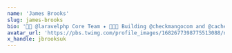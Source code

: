 ```yaml
---
name: 'James Brooks'
slug: james-brooks
bio: '👨‍🚀 @laravelphp Core Team ✦ 👨🏻‍💻 Building @checkmangocom and @cachethq ✦ 🤝 Organising @PHPStoke ✦ 🎙️ Podcasting @happydevfm'
avatar_url: 'https://pbs.twimg.com/profile_images/1682677398775513088/nw_0U9eq_200x200.jpg'
x_handle: jbrooksuk
---
```

